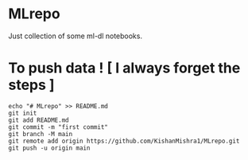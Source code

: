 # MLrepo

Just collection of some ml-dl notebooks.


# To push data ! [ I always forget the steps ]
```
echo "# MLrepo" >> README.md
git init
git add README.md
git commit -m "first commit"
git branch -M main
git remote add origin https://github.com/KishanMishra1/MLrepo.git
git push -u origin main
```
